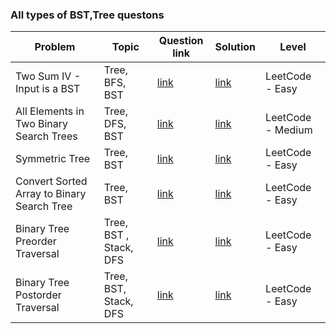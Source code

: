 ### All types of BST,Tree questons

| Problem | Topic | Question link | Solution | Level |  
| --- | --- | --- | --- |  --- |  
| Two Sum IV - Input is a BST | Tree, BFS, BST | [link](https://leetcode.com/problems/two-sum-iv-input-is-a-bst/) | [link](https://github.com/harshita214/Data-Structures-and-Algorithms/blob/main/BST/twosum.cpp) | LeetCode - Easy |
| All Elements in Two Binary Search Trees | Tree, DFS, BST | [link](https://leetcode.com/problems/all-elements-in-two-binary-search-trees/) | [link](https://github.com/harshita214/Data-Structures-and-Algorithms/blob/main/BST/ascending.cpp) | LeetCode - Medium |
| Symmetric Tree | Tree, BST | [link](https://leetcode.com/problems/symmetric-tree/) | [link](https://github.com/harshita214/Data-Structures-and-Algorithms/blob/main/BST/symmetrictree.cpp) | LeetCode - Easy |
| Convert Sorted Array to Binary Search Tree | Tree, BST | [link](https://leetcode.com/problems/convert-sorted-array-to-binary-search-tree/) | [link](https://github.com/harshita214/Data-Structures-and-Algorithms/blob/main/BST/arraytoBST.cpp) | LeetCode - Easy |
| Binary Tree Preorder Traversal | Tree, BST , Stack, DFS| [link](https://leetcode.com/problems/binary-tree-preorder-traversal/) | [link](https://github.com/harshita214/Data-Structures-and-Algorithms/blob/main/BST/preordertraversal.cpp) | LeetCode - Easy |
| Binary Tree Postorder Traversal | Tree, BST, Stack, DFS | [link](https://leetcode.com/problems/binary-tree-postorder-traversal/) | [link](https://github.com/harshita214/Data-Structures-and-Algorithms/blob/main/BST/postordertraversal.cpp) | LeetCode - Easy |
